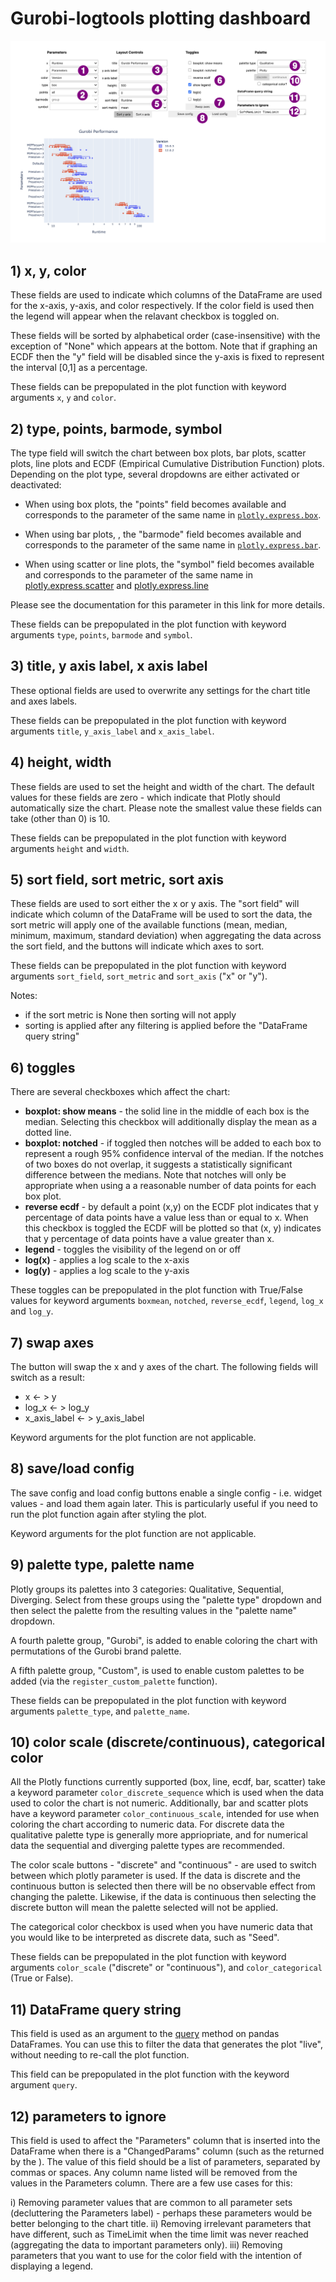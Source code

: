 # Gurobi-logtools plotting dashboard

![dashboard map](assets/dashboard_map.svg)


## 1) x, y, color

These fields are used to indicate which columns of the DataFrame are used for the x-axis, y-axis, and color respectively.  If the color field is used then the legend will appear when the relavant checkbox is toggled on.

These fields will be sorted by alphabetical order (case-insensitive) with the exception of "None" which appears at the bottom.  Note that if graphing an ECDF then the "y" field will be disabled since the y-axis is fixed to represent the interval [0,1]  as a percentage.

These fields can be prepopulated in the plot function with keyword arguments `x`, `y` and `color`.

## 2) type, points, barmode, symbol

The type field will switch the chart between box plots, bar plots, scatter plots, line plots and ECDF (Empirical Cumulative Distribution Function) plots.  Depending on the plot type, several dropdowns are either activated or deactivated:

- When using box plots, the "points" field becomes available and corresponds to the parameter of the same name in [`plotly.express.box`](https://plotly.com/python-api-reference/generated/plotly.express.box.html).

- When using bar plots, , the "barmode" field becomes available and corresponds to the parameter of the same name in [`plotly.express.bar`](https://plotly.com/python-api-reference/generated/plotly.express.bar.html).

- When using scatter or line plots, the "symbol" field becomes available and corresponds to the parameter of the same name in [plotly.express.scatter](https://plotly.com/python-api-reference/generated/plotly.express.scatter.html) and [plotly.express.line](https://plotly.com/python-api-reference/generated/plotly.express.line.html)

Please see the documentation for this parameter in this link for more details.

These fields can be prepopulated in the plot function with keyword arguments `type`, `points`, `barmode` and `symbol`.


## 3) title, y axis label, x axis label

These optional fields are used to overwrite any settings for the chart title and axes labels.

These fields can be prepopulated in the plot function with keyword arguments `title`, `y_axis_label` and `x_axis_label`.

## 4) height, width

These fields are used to set the height and width of the chart.  The default values for these fields are zero - which indicate that Plotly should automatically size the chart.  Please note the smallest value these fields can take (other than 0) is 10.

These fields can be prepopulated in the plot function with keyword arguments `height` and `width`.

## 5) sort field, sort metric, sort axis

These fields are used to sort either the x or y axis.  The "sort field" will indicate which column of the DataFrame will be used to sort the data, the sort metric will apply one of the available functions (mean, median, minimum, maximum, standard deviation) when aggregating the data across the sort field, and the buttons will indicate which axes to sort.

These fields can be prepopulated in the plot function with keyword arguments `sort_field`, `sort_metric` and `sort_axis` ("x" or "y").

Notes:

- if the sort metric is None then sorting will not apply
- sorting is applied after any filtering is applied before the "DataFrame query string"


## 6) toggles

There are several checkboxes which affect the chart:

- **boxplot: show means** -  the solid line in the middle of each box is the median.  Selecting this checkbox will additionally display the mean as a dotted line.
​
- **boxplot: notched** -  if toggled then notches will be added to each box to represent a rough 95% confidence interval of the median. If the notches of two boxes do not overlap, it suggests a statistically significant difference between the medians.  Note that notches will only be appropriate when using a a reasonable number of data points for each box plot.
​
- **reverse ecdf** - by default a point (x,y) on the ECDF plot indicates that y percentage of data points have a value less than or equal to x.  When this checkbox is toggled the ECDF will be plotted so that (x, y) indicates that y percentage of data points have a value greater than x.
​
- **legend** - toggles the visibility of the legend on or off
​
- **log(x)** - applies a log scale to the x-axis
​
- **log(y)** - applies a log scale to the y-axis

These toggles can be prepopulated in the plot function with True/False values for keyword arguments `boxmean`, `notched`, `reverse_ecdf`, `legend`, `log_x` and `log_y`.


## 7) swap axes

The button will swap the x and y axes of the chart.  The following fields will switch as a result:

- x <- > y
- log_x <- > log_y
- x_axis_label <- > y_axis_label

Keyword arguments for the plot function are not applicable.


## 8) save/load config

The save config and load config buttons enable a single config - i.e. widget values - and load them again later.  This is particularly useful if you need to run the plot function again after styling the plot.

Keyword arguments for the plot function are not applicable.

## 9) palette type, palette name

Plotly groups its palettes into 3 categories: Qualitative, Sequential, Diverging.  Select from these groups using the "palette type" dropdown and then select the palette from the resulting values in the "palette name" dropdown.

A fourth palette group, "Gurobi", is added to enable coloring the chart with permutations of the Gurobi brand palette.

A fifth palette group, "Custom", is used to enable custom palettes to be added (via the `register_custom_palette` function).

These fields can be prepopulated in the plot function with keyword arguments `palette_type`, and `palette_name`.


## 10) color scale (discrete/continuous), categorical color

All the Plotly functions currently supported (box, line, ecdf, bar, scatter) take a keyword parameter `color_discrete_sequence` which is used when the data used to color the chart is not numeric.  Additionally, bar and scatter plots have a keyword parameter `color_continuous_scale`, intended for use when coloring the chart according to numeric data.  For discrete data the qualitative palette type is generally more appriopriate, and for numerical data the sequential and diverging palette types are recommended.

The color scale buttons - "discrete" and "continuous" - are used to switch between which plotly parameter is used.  If the data is discrete and the continuous button is selected then there will be no observable effect from changing the palette.  Likewise, if the data is continuous then selecting the discrete button will mean the palette selected will not be applied.

The categorical color checkbox is used when you have numeric data that you would like to be interpreted as discrete data, such as "Seed".

These fields can be prepopulated in the plot function with keyword arguments `color_scale` ("discrete" or "continuous"), and `color_categorical` (True or False).

## 11) DataFrame query string

This field is used as an argument to the [query](https://pandas.pydata.org/docs/reference/api/pandas.DataFrame.query.html) method on pandas DataFrames.  You can use this to filter the data that generates the plot "live", without needing to re-call the plot function.

This field can be prepopulated in the plot function with the keyword argument `query`.


## 12) parameters to ignore

This field is used to affect the "Parameters" column that is inserted into the DataFrame when there is a "ChangedParams" column (such as the returned by the ).  The value of this field should be a list of parameters, separated by commas or spaces.  Any column name listed will be removed from the values in the Parameters column.  There are a few use cases for this:

i) Removing parameter values that are common to all parameter sets (decluttering the Parameters label) - perhaps these parameters would be better belonging to the chart title.
ii) Removing irrelevant parameters that have different, such as TimeLimit when the time limit was never reached (aggregating the data to important parameters only).
iii) Removing parameters that you want to use for the color field with the intention of displaying a legend.
